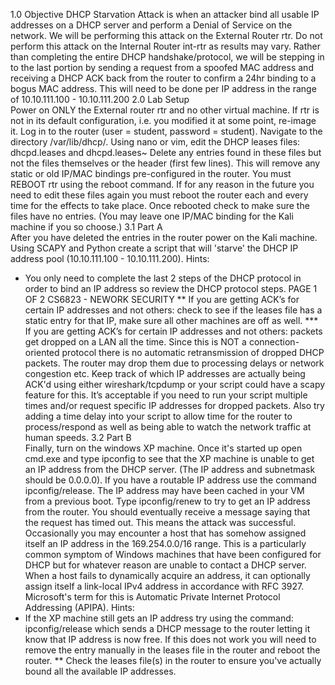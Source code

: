 1.0	Objective
DHCP Starvation Attack is when an attacker bind all usable IP addresses on a DHCP
server and perform a Denial of Service on the network. We will be performing this attack
on the External Router rtr. Do not perform this attack on the Internal Router int-rtr as
results may vary.
Rather than completing the entire DHCP handshake/protocol, we will be stepping in to
the last portion by sending a request from a spoofed MAC address and receiving a DHCP
ACK back from the router to confirm a 24hr binding to a bogus MAC address. This will
need to be done per IP address in the range of 10.10.111.100 - 10.10.111.200
2.0 Lab	Setup	
Power on ONLY the External router rtr and no other virtual machine. If rtr is not in its
default configuration, i.e. you modified it at some point, re-image it. Log in to the router
(user = student, password = student). Navigate to the directory /var/lib/dhcp/. Using
nano or vim, edit the DHCP leases files: dhcpd.leases and dhcpd.leases~
Delete any entries found in these files but not the files themselves or the header (first few
lines). This will remove any static or old IP/MAC bindings pre-configured in the router.
You must REBOOT rtr using the reboot command. If for any reason in the future you
need to edit these files again you must reboot the router each and every time for the
effects to take place. Once rebooted check to make sure the files have no entries. (You
may leave one IP/MAC binding for the Kali machine if you so choose.)
3.1 Part	A	
After you have deleted the entries in the router power on the Kali machine.
Using SCAPY and Python create a script that will 'starve' the DHCP IP address pool
(10.10.111.100 - 10.10.111.200).
Hints:
* You only need to complete the last 2 steps of the DHCP protocol in order to bind an IP
address so review the DHCP protocol steps.
PAGE	1	OF	2
CS6823	- NEWORK	SECURITY
** If you are getting ACK’s for certain IP addresses and not others: check to see if the
leases file has a static entry for that IP, make sure all other machines are off as well.
*** If you are getting ACK’s for certain IP addresses and not others: packets get dropped
on a LAN all the time. Since this is NOT a connection-oriented protocol there is no
automatic retransmission of dropped DHCP packets. The router may drop them due to
processing delays or network congestion etc. Keep track of which IP addresses are
actually being ACK'd using either wireshark/tcpdump or your script could have a scapy
feature for this. It’s acceptable if you need to run your script multiple times and/or
request specific IP addresses for dropped packets. Also try adding a time delay into your
script to allow time for the router to process/respond as well as being able to watch the
network traffic at human speeds.
3.2 Part	B	
Finally, turn on the windows XP machine. Once it's started up open cmd.exe and type
ipconfig to see that the XP machine is unable to get an IP address from the DHCP server.
(The IP address and subnetmask should be 0.0.0.0). If you have a routable IP address use
the command ipconfig/release. The IP address may have been cached in your VM from a
previous boot.
Type ipconfig/renew to try to get an IP address from the router. You should eventually
receive a message saying that the request has timed out. This means the attack was
successful.
Occasionally you may encounter a host that has somehow assigned itself an IP address in
the 169.254.0.0/16 range. This is a particularly common symptom of Windows machines
that have been configured for DHCP but for whatever reason are unable to contact a
DHCP server. When a host fails to dynamically acquire an address, it can optionally
assign itself a link-local IPv4 address in accordance with RFC 3927. Microsoft's term for
this is Automatic Private Internet Protocol Addressing (APIPA).
Hints:
* If the XP machine still gets an IP address try using the command: ipconfig/release
which sends a DHCP message to the router letting it know that IP address is now free.
If this does not work you will need to remove the entry manually in the leases file in
the router and reboot the router.
** Check the leases file(s) in the router to ensure you've actually bound all the available
IP addresses. 
